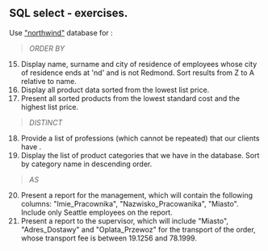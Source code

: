 ## SQL select - exercises.

 Use ["northwind"](https://drive.google.com/file/d/1tv1XqBGzfdZ97yIsNd_CsGnQpL2knPQ4/view) database for :

> *ORDER BY*

15. Display name, surname and city of residence of employees whose city of residence ends at 'nd' and is not Redmond. Sort results from Z to A relative to name.
16. Display all product data sorted from the lowest list price.
17. Present all sorted products from the lowest standard cost and the highest list price.

> *DISTINCT* 
18. Provide a list of professions (which cannot be repeated) that our clients have .
19. Display the list of product categories that we have in the database. Sort by category name in descending order.

> *AS*
20. Present a report for the management, which will contain the following columns: "Imie_Pracownika", "Nazwisko_Pracowanika", "Miasto". Include only Seattle employees on the report.
21. Present a report to the supervisor, which will include "Miasto", "Adres_Dostawy" and "Oplata_Przewoz" for the transport of the order, whose transport fee is between 19.1256 and 78.1999.